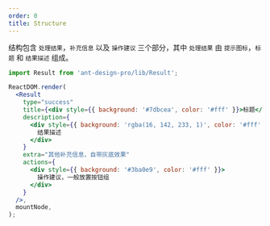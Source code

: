```yaml
---
order: 0
title: Structure
---
```


结构包含 `处理结果`，`补充信息` 以及 `操作建议` 三个部分，其中 `处理结果` 由
`提示图标`，`标题` 和 `结果描述` 组成。

```jsx
import Result from 'ant-design-pro/lib/Result';

ReactDOM.render(
  <Result
    type="success"
    title={<div style={{ background: '#7dbcea', color: '#fff' }}>标题</div>}
    description={
      <div style={{ background: 'rgba(16, 142, 233, 1)', color: '#fff' }}>
        结果描述
      </div>
    }
    extra="其他补充信息，自带灰底效果"
    actions={
      <div style={{ background: '#3ba0e9', color: '#fff' }}>
        操作建议，一般放置按钮组
      </div>
    }
  />,
  mountNode,
);
```
